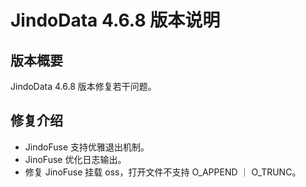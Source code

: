 # JindoData 4.6.8 版本说明
## 版本概要

JindoData 4.6.8 版本修复若干问题。

## 修复介绍

- JindoFuse 支持优雅退出机制。
- JinoFuse 优化日志输出。
- 修复 JinoFuse 挂载 oss，打开文件不支持 O_APPEND ｜ O_TRUNC。
